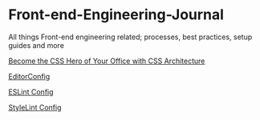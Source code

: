 # Front-end-Engineering-Journal
All things Front-end engineering related; processes, best practices, setup guides and more

[Become the CSS Hero of Your Office with CSS Architecture](https://github.com/nsymester/Front-end-Engineering-Journal/wiki/Become-the-CSS-Hero-of-Your-Office-with-CSS-Architecture-Resources)

[EditorConfig](https://github.com/nsymester/Front-end-Engineering-Journal/wiki/EditorConfig)

[ESLint Config](https://github.com/nsymester/Front-end-Engineering-Journal/wiki/ESLint-Config)

[StyleLint Config](https://github.com/nsymester/Front-end-Engineering-Journal/wiki/StyleLint)
